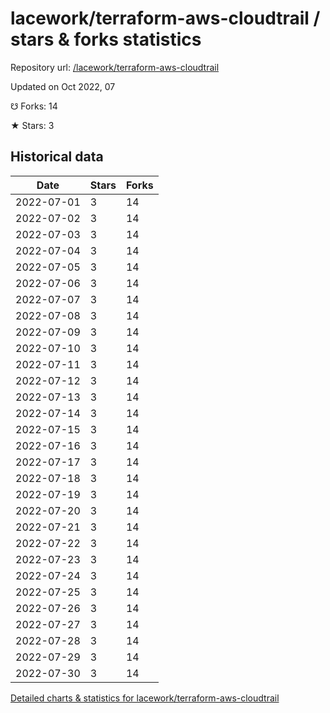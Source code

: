# lacework/terraform-aws-cloudtrail / stars & forks statistics

Repository url: [/lacework/terraform-aws-cloudtrail](https://github.com/lacework/terraform-aws-cloudtrail)

Updated on Oct 2022, 07

☋ Forks: 14

★ Stars: 3

## Historical data
| Date | Stars | Forks |
|------|-------|-------|
| 2022-07-01 | 3 | 14 | 
| 2022-07-02 | 3 | 14 | 
| 2022-07-03 | 3 | 14 | 
| 2022-07-04 | 3 | 14 | 
| 2022-07-05 | 3 | 14 | 
| 2022-07-06 | 3 | 14 | 
| 2022-07-07 | 3 | 14 | 
| 2022-07-08 | 3 | 14 | 
| 2022-07-09 | 3 | 14 | 
| 2022-07-10 | 3 | 14 | 
| 2022-07-11 | 3 | 14 | 
| 2022-07-12 | 3 | 14 | 
| 2022-07-13 | 3 | 14 | 
| 2022-07-14 | 3 | 14 | 
| 2022-07-15 | 3 | 14 | 
| 2022-07-16 | 3 | 14 | 
| 2022-07-17 | 3 | 14 | 
| 2022-07-18 | 3 | 14 | 
| 2022-07-19 | 3 | 14 | 
| 2022-07-20 | 3 | 14 | 
| 2022-07-21 | 3 | 14 | 
| 2022-07-22 | 3 | 14 | 
| 2022-07-23 | 3 | 14 | 
| 2022-07-24 | 3 | 14 | 
| 2022-07-25 | 3 | 14 | 
| 2022-07-26 | 3 | 14 | 
| 2022-07-27 | 3 | 14 | 
| 2022-07-28 | 3 | 14 | 
| 2022-07-29 | 3 | 14 | 
| 2022-07-30 | 3 | 14 | 


[Detailed charts & statistics for lacework/terraform-aws-cloudtrail](https://reviewgithub.com/rep/lacework/terraform-aws-cloudtrail)
